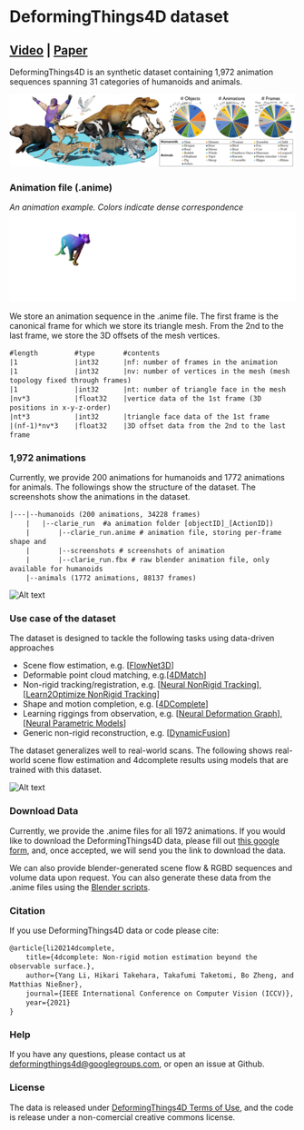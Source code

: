 # DeformingThings4D dataset

## [Video] | [Paper] 

DeformingThings4D is an synthetic dataset containing 1,972 animation sequences 
spanning 31 categories of humanoids and animals. 

![Alt text](fig/dataset.jpg?raw=true "Title")

### Animation file (.anime)
*An animation example. Colors indicate dense correspondence*
![Alt text](fig/example.gif)

 
We store an animation sequence in the .anime file.
The first frame is the canonical frame for which we store its triangle mesh.
From the 2nd to the last frame, we store the 3D offsets of the mesh vertices.
```text
#length         #type       #contents
|1              |int32      |nf: number of frames in the animation 
|1              |int32      |nv: number of vertices in the mesh (mesh topology fixed through frames)
|1              |int32      |nt: number of triangle face in the mesh
|nv*3           |float32    |vertice data of the 1st frame (3D positions in x-y-z-order)
|nt*3           |int32      |triangle face data of the 1st frame
|(nf-1)*nv*3    |float32    |3D offset data from the 2nd to the last frame
```

### 1,972 animations
Currently, we provide 200 animations for humanoids and 1772 animations for animals. 
The followings show the structure of the dataset. 
The screenshots show the animations in the dataset.
```text
|---|--humanoids (200 animations, 34228 frames)
    |   |--clarie_run  #a animation folder [objectID]_[ActionID])
    |       |--clarie_run.anime # animation file, storing per-frame shape and
    |       |--screenshots # screenshots of animation
    |       |--clarie_run.fbx # raw blender animation file, only available for humanoids
    |--animals (1772 animations, 88137 frames)
```
![Alt text](fig/wall.gif)


### Use case of the dataset
The dataset is designed to tackle the following tasks using data-driven approaches
* Scene flow estimation, e.g. [[FlowNet3D]]
* Deformable point cloud matching, e.g.[[4DMatch]]
* Non-rigid tracking/registration, e.g. [[Neural NonRigid Tracking]],[[Learn2Optimize NonRigid Tracking]]
* Shape and motion completion, e.g. [[4DComplete]]
* Learning riggings from observation, e.g. [[Neural Deformation Graph]], [[Neural Parametric Models]]
* Generic non-rigid reconstruction, e.g. [[DynamicFusion]]

The dataset generalizes well to real-world scans. The following shows real-world scene flow estimation and 4dcomplete results using models that are trained with this dataset.

![Alt text](fig/real-world-res.gif)

### Download Data
Currently, we provide the .anime files for all 1972 animations.
If you would like to download the DeformingThings4D data, please fill out [this google form], and, once accepted, we will send you the link to download the data.

We can also provide blender-generated scene flow & RGBD sequences and volume data upon request. 
You can also generate these data from the .anime files using the [Blender scripts].



### Citation

If you use DeformingThings4D data or code please cite:
```
@article{li20214dcomplete, 
    title={4dcomplete: Non-rigid motion estimation beyond the observable surface.}, 
    author={Yang Li, Hikari Takehara, Takafumi Taketomi, Bo Zheng, and Matthias Nießner},
    journal={IEEE International Conference on Computer Vision (ICCV)},
    year={2021}
}
```
[Video]: https://youtu.be/QrSsVoTRpWk
[Paper]: https://arxiv.org/abs/2105.01905
[Blender scripts]: code
[FlowNet3D]: https://arxiv.org/abs/1806.01411 
[Neural NonRigid Tracking]: http://niessnerlab.org/projects/bozic2020nnrt.html
[this google form]: https://docs.google.com/forms/d/e/1FAIpQLSckMLPBO8HB8gJsIXFQHtYVQaTPTdd-rZQzyr9LIIkHA515Sg/viewform
[DeformingThings4D Terms of Use]: https://docs.google.com/forms/d/e/1FAIpQLSckMLPBO8HB8gJsIXFQHtYVQaTPTdd-rZQzyr9LIIkHA515Sg/viewform
[Neural NonRigid Tracking]: https://niessnerlab.org/projects/bozic2020nnrt.html
[Learn2Optimize NonRigid Tracking]: https://niessnerlab.org/projects/li2020learning.html
[4DMatch]: https://github.com/rabbityl/lepard
[4DComplete]: https://arxiv.org/abs/2105.01905
[Neural Deformation Graph]: https://aljazbozic.github.io/neural_deformation_graphs 
[Neural Parametric Models]: https://pablopalafox.github.io/npms/
[DynamicFusion]: https://grail.cs.washington.edu/projects/dynamicfusion/

### Help
If you have any questions, please contact us at deformingthings4d@googlegroups.com, or open an issue at Github.	

### License
The data is released under [DeformingThings4D Terms of Use], and the code is release under a non-comercial creative commons license.
